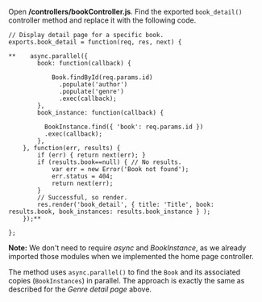 Open **/controllers/bookController.js**. Find the exported `book_detail()` controller method and replace it with the following code.
    
    
    // Display detail page for a specific book.
    exports.book_detail = function(req, res, next) {
    
    **    async.parallel({
            book: function(callback) {
    
                Book.findById(req.params.id)
                  .populate('author')
                  .populate('genre')
                  .exec(callback);
            },
            book_instance: function(callback) {
    
              BookInstance.find({ 'book': req.params.id })
              .exec(callback);
            },
        }, function(err, results) {
            if (err) { return next(err); }
            if (results.book==null) { // No results.
                var err = new Error('Book not found');
                err.status = 404;
                return next(err);
            }
            // Successful, so render.
            res.render('book_detail', { title: 'Title', book:  results.book, book_instances: results.book_instance } );
        });**
    
    };
    
    

**Note:** We don't need to require _async_ and _BookInstance_, as we already imported those modules when we implemented the home page controller.

The method uses `async.parallel()` to find the `Book` and its associated copies (`BookInstances`) in parallel. The approach is exactly the same as described for the _Genre detail page_ above.
